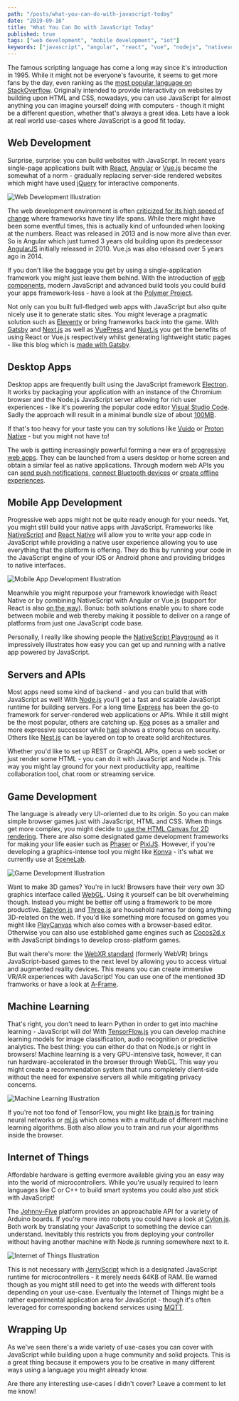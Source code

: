 ```yaml
---
path: "/posts/what-you-can-do-with-javascript-today"
date: "2019-09-16"
title: "What You Can Do with JavaScript Today"
published: true
tags: ["web development", "mobile development", "iot"]
keywords: ["javascript", "angular", "react", "vue", "nodejs", "nativescript", "react native", "what is javascript used for", "html", "css"]
---
```


The famous scripting language has come a long way since it's
introduction in 1995. While it might not be everyone's favourite, it
seems to get more fans by the day, even ranking as the
[most popular
language on StackOverflow](https://insights.stackoverflow.com/survey/2019#technology).
Originally intended to provide interactivity on websites by building
upon HTML and CSS, nowadays, you can use JavaScript for almost anything
you can imagine yourself doing with computers - though it might be a
different question, whether that's always a great idea. Lets have a look
at real world use-cases where JavaScript is a good fit today.

## Web Development

Surprise, surprise: you can build websites with JavaScript. In recent
years single-page applications built with
[React](https://reactjs.org/),
[Angular](https://angular.io/) or
[Vue.js](https://vuejs.org/) became the somewhat of a norm - gradually
replacing server-side rendered websites which might have used
[jQuery](https://jquery.com/) for interactive components.

![Web Development Illustration](frameworks_sm.png)

The web development environment is often
[criticized for its
high speed of change](https://dayssincelastjavascriptframework.com/)
where frameworks have tiny life spans. While there might have been some
eventful times, this is actually kind of unfounded when looking at the
numbers. React was released in 2013 and is now more alive than ever. So
is Angular which just turned 3 years old building upon its predecessor
[AngularJS](https://angularjs.org/) initially released in 2010. Vue.js
was also released over 5 years ago in 2014.

If you don't like the baggage you get by using a single-application
framework you might just leave them behind. With the introduction of
[web components](https://developer.mozilla.org/en-US/docs/Web/Web_Components),
modern JavaScript and advanced build tools you could build your apps
framework-less - have a look at the
[Polymer Project](https://www.polymer-project.org/).
 
Not only can you built full-fledged web apps with JavaScript but also
quite nicely use it to generate static sites. You might leverage a
pragmatic solution such as
[Eleventy](https://www.11ty.io/) or bring frameworks back into the game.
With
[Gatsby](https://www.gatsbyjs.org/) and
[Next.js](https://nextjs.org/) as well as
[VuePress](https://vuepress.vuejs.org/) and
[Nuxt.js](https://nuxtjs.org/) you get the benefits of using React or
Vue.js respectively whilst generating lightweight static pages - like
this blog which is
[made with Gatsby](https://github.com/nilsmehlhorn/blog).

## Desktop Apps

Desktop apps are frequently built using the JavaScript framework
[Electron](https://electronjs.org/). It works by packaging your
application with an instance of the Chromium browser and the Node.js
JavaScript server allowing for rich user experiences - like it's
powering the popular code editor
[Visual Studio Code](https://code.visualstudio.com/). Sadly the approach
will result in a minimal bundle size of about
[100MB](https://github.com/electron/electron/issues/2003).

If that's too heavy for your taste you can try solutions like
[Vuido](https://vuido.mimec.org/) or
[Proton Native](https://proton-native.js.org/) - but you might not have
to!

The web is getting increasingly powerful forming a new era of
[progressive web apps](https://developers.google.com/web/progressive-web-apps).
They can be launched from a users desktop or home screen and obtain a
similar feel as native applications. Through modern web APIs you can
[send push
notifications](https://developer.mozilla.org/en-US/docs/Web/API/Push_API),
[connect Bluetooth devices](https://developer.mozilla.org/en-US/docs/Web/API/Web_Bluetooth_API)
or
[create offline experiences](https://developer.mozilla.org/en-US/docs/Web/API/Service_Worker_API).

## Mobile App Development

Progressive web apps might not be quite ready enough for your needs.
Yet, you might still build your native apps with JavaScript. Frameworks
like
[NativeScript](https://www.nativescript.org/) and
[React Native](https://facebook.github.io/react-native/) will allow you
to write your app code in JavaScript while providing a native user
experience allowing you to use everything that the platform is offering.
They do this by running your code in the JavaScript engine of your iOS
or Android phone and providing bridges to native interfaces. 

![Mobile App Development Illustration](mobile_prototyping_sm.png)

Meanwhile you might repurpose your framework knowledge with React Native
or by combining NativeScript with Angular or Vue.js (support for React
is also 
[on the way](https://github.com/shirakaba/react-nativescript)). Bonus:
both solutions enable you to share code between mobile and web thereby
making it possible to deliver on a range of platforms from just one
JavaScript code base.

Personally, I really like showing people the
[NativeScript Playground](https://play.nativescript.org/) as it
impressively illustrates how easy you can get up and running with a
native app powered by JavaScript.

## Servers and APIs

Most apps need some kind of backend - and you can build that with
JavaScript as well! With
[Node.js](https://nodejs.org/en/) you'll get a fast and scalable
JavaScript runtime for building servers. For a long time
[Express](http://expressjs.com/) has been the go-to framework for
server-rendered web applications or APIs. While it still might be the
most popular, others are catching up.
[Koa](https://koajs.com/) poses as a smaller and more expressive
successor while
[hapi](https://hapi.dev/) shows a strong focus on security. Others like
[Nest.js](https://nestjs.com/) can be layered on top to create solid
architectures.

Whether you'd like to set up REST or GraphQL APIs, open a web socket or
just render some HTML - you can do it with JavaScript and Node.js. This
way you might lay ground for your next productivity app, realtime
collaboration tool, chat room or streaming service.

## Game Development

The language is already very UI-oriented due to its origin. So you can
make simple browser games just with JavaScript, HTML and CSS. When
things get more complex, you might decide to
[use the HTML Canvas for
2D rendering](https://developer.mozilla.org/en-US/docs/Games/Tutorials/2D_Breakout_game_pure_JavaScript).
There are also some designated game development frameworks for making
your life easier such as
[Phaser](http://phaser.io/) or
[PixiJS](https://www.pixijs.com/). However, if you're developing a
graphics-intense tool you might like
[Konva](https://konvajs.org/) - it's what we currently use at
[SceneLab](https://scenelab.io/).

![Game Development Illustration](ninja_sm.png)

Want to make 3D games? You're in luck! Browsers have their very own 3D
graphics interface called
[WebGL](https://developer.mozilla.org/en-US/docs/Web/API/WebGL_API).
Using it yourself can be bit overwhelming though. Instead you might be
better off using a framework to be more productive.
[Babylon.js](https://www.babylonjs.com/) and
[Three.js](https://threejs.org/) are household names for doing anything
3D-related on the web. If you'd like something more focused on games you
might like
[PlayCanvas](https://playcanvas.com) which also comes with a
browser-based editor. Otherwise you can also use established game
engines such as
[Cocos2d.x](https://cocos2d-x.org/cocos2dx) with JavaScript bindings to
develop cross-platform games.

But wait there's more: the
[WebXR standard](https://developer.mozilla.org/en-US/docs/Web/API/WebXR_Device_API)
(formerly WebVR) brings JavaScript-based games to the next level by
allowing you to access virtual and augmented reality devices. This means
you can create immersive VR/AR experiences with JavaScript! You can use
one of the mentioned 3D framworks or have a look at
[A-Frame](https://aframe.io/).

## Machine Learning

That's right, you don't need to learn Python in order to get into
machine learning - JavaScript will do! With
[TensorFlow.js](https://www.tensorflow.org/js) you can develop machine
learning models for image classification, audio recognition or
predictive analytics. The best thing: you can either do that on Node.js
or right in browsers! Machine learning is a very GPU-intensive task,
however, it can run hardware-accelerated in the browser through WebGL.
This way you might create a recommendation system that runs completely
client-side without the need for expensive servers all while mitigating
privacy concerns.

![Machine Learning Illustration](predictive_analytics_sm.png)

If you're not too fond of TensorFlow, you might like
[brain.js](https://github.com/BrainJS/brain.js) for training neural
networks or
[ml.js](https://github.com/mljs/ml) which comes with a multitude of
different machine learning algorithms. Both also allow you to train and
run your algorithms inside the browser.

## Internet of Things

Affordable hardware is getting evermore available giving you an easy way
into the world of microcontrollers. While you're usually required to
learn languages like C or C++ to build smart systems you could also just
stick with JavaScript!

The
[Johnny-Five](http://johnny-five.io/) platform provides an approachable
API for a variety of Arduino boards. If you're more into robots you
could have a look at
[Cylon.js](https://cylonjs.com/). Both work by translating your
JavaScript to something the device can understand. Inevitably this
restricts you from deploying your controller without having another
machine with Node.js running somewhere next to it.

![Internet of Things Illustration](connected_world_sm.png)

This is not necessary with
[JerryScript](https://jerryscript.net/) which is a designated JavaScript
runtime for microcontrollers - it merely needs 64KB of RAM. Be warned
though as you might still need to get into the weeds with different
tools depending on your use-case. Eventually the Internet of Things might be a rather
experimental application area for JavaScript - though it's often leveraged for corresponding backend services using [MQTT](https://github.com/mqttjs/MQTT.js).

## Wrapping Up

As we've seen there's a wide variety of use-cases you can cover with
JavaScript while building upon a huge community and solid projects. This
is a great thing because it empowers you to be creative in many
different ways using a language you might already know.

Are there any interesting use-cases I didn't cover? Leave a comment to
let me know!

